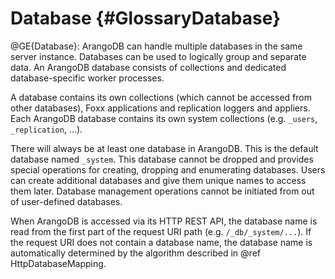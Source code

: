 Database {#GlossaryDatabase}
============================

@GE{Database}: ArangoDB can handle multiple databases in the same server
instance. Databases can be used to logically group and separate data. An ArangoDB
database consists of collections and dedicated database-specific worker processes.

A database contains its own collections (which cannot be accessed from other databases),
Foxx applications and replication loggers and appliers. Each ArangoDB database
contains its own system collections (e.g. `_users`, `_replication`, ...).

There will always be at least one database in ArangoDB. This is the default
database named `_system`. This database cannot be dropped and provides special
operations for creating, dropping and enumerating databases.
Users can create additional databases and give them unique names to access them later.
Database management operations cannot be initiated from out of user-defined databases.

When ArangoDB is accessed via its HTTP REST API, the database name is read from the
first part of the request URI path (e.g. `/_db/_system/...`). If the request URI does 
not contain a database name, the database name is automatically determined by the 
algorithm described in @ref HttpDatabaseMapping.
